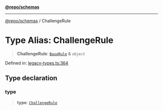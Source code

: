 [**@repo/schemas**](../README.md)

***

[@repo/schemas](../globals.md) / ChallengeRule

# Type Alias: ChallengeRule

> **ChallengeRule**: [`BaseRule`](BaseRule.md) & `object`

Defined in: [legacy-types.ts:364](https://github.com/alexqguo/drinking-board-game-v3/blob/319f46e6df50e1a195afdf9748097c1d21edcb71/packages/schemas/src/legacy-types.ts#L364)

## Type declaration

### type

> **type**: [`ChallengeRule`](../enumerations/RuleType.md#challengerule)
